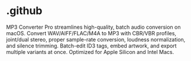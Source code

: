 # .github
MP3 Converter Pro streamlines high-quality, batch audio conversion on macOS. Convert WAV/AIFF/FLAC/M4A to MP3 with CBR/VBR profiles, joint/dual stereo, proper sample-rate conversion, loudness normalization, and silence trimming. Batch-edit ID3 tags, embed artwork, and export multiple variants at once. Optimized for Apple Silicon and Intel Macs.
